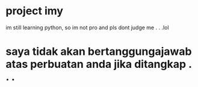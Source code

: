 # project imy
im still learning python, so im not pro and pls dont judge me . . .lol

# saya tidak akan bertanggungajawab atas perbuatan anda jika ditangkap . . .
